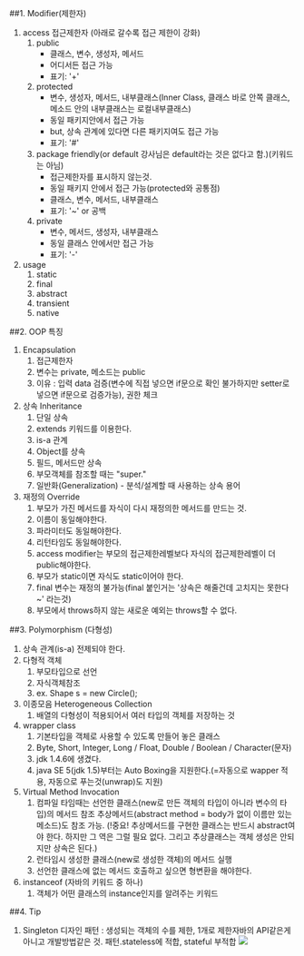 ##1. Modifier(제한자)
1. access 접근제한자 (아래로 갈수록 접근 제한이 강화)
	1. public
		* 클래스, 변수, 생성자, 메서드
		* 어디서든 접근 가능
		* 표기: '+'
	2. protected
		* 변수, 생성자, 메서드, 내부클래스(Inner Class, 클래스 바로 안쪽 클래스, 메소드 안의 내부클래스는 로컬내부클래스)
		* 동일 패키지안에서 접근 가능
		* but, 상속 관계에 있다면 다른 패키지여도 접근 가능
		* 표기: '#'
	3. package friendly(or default 강사님은 default라는 것은 없다고 함.)(키워드는 아님)
		* 접근제한자를 표시하지 않는것.
		* 동일 패키지 안에서 접근 가능(protected와 공통점)
		* 클래스, 변수, 메서드, 내부클래스
		* 표기: '~' or 공백
	4. private
		* 변수, 메서드, 생성자, 내부클래스
		* 동일 클래스 안에서만 접근 가능
		* 표기: '-'
2. usage
	1. static
	2. final
	3. abstract
	4. transient
	5. native

##2. OOP 특징
1. Encapsulation
	1. 접근제한자
	2. 변수는 private, 메소드는 public
	3. 이유 : 입력 data 검증(변수에 직접 넣으면 if문으로 확인 불가하지만 setter로 넣으면 if문으로 검증가능), 권한 체크
2. 상속 Inheritance
	1. 단일 상속
	2. extends 키워드를 이용한다.
	3. is-a 관계
	4. Object를 상속
	5. 필드, 메서드만 상속
	6. 부모객체를 참조할 때는 "super."
	7. 일반화(Generalization) - 분석/설계할 때 사용하는 상속 용어
3. 재정의 Override
	1. 부모가 가진 메서드를 자식이 다시 재정의한 메서드를 만드는 것.
	2. 이름이 동일해야한다.
	3. 파라미터도 동일해야한다.
	4. 리턴타임도 동일해야한다.
	5. access modifier는 부모의 접근제한레벨보다 자식의 접근제한레벨이 더 public해야한다.
	6. 부모가 static이면 자식도 static이어야 한다.
	7. final 변수는 재정의 불가능(final 붙인거는 '상속은 해줄건데 고치지는 못한다~' 라는것)
	8. 부모에서 throws하지 않는 새로운 예외는 throws할 수 없다.

##3. Polymorphism (다형성)
1. 상속 관계(is-a) 전제되야 한다.
2. 다형적 객체
	1. 부모타입으로 선언
	2. 자식객체참조
	3. ex. Shape s = new Circle();
3. 이종모음 Heterogeneous Collection
	1. 배열의 다형성이 적용되어서 여러 타입의 객체를 저장하는 것
4. wrapper class
	1. 기본타입을 객체로 사용할 수 있도록 만들어 놓은 클래스
	2. Byte, Short, Integer, Long / Float, Double / Boolean / Character(문자)
	3. jdk 1.4.6에 생겼다.
	4. java SE 5(jdk 1.5)부터는 Auto Boxing을 지원한다.(=자동으로 wapper 적용, 자동으로 푸는것(unwrap)도 지원)
5. Virtual Method Invocation
	1. 컴파일 타임때는 선언한 클래스(new로 만든 객체의 타입이 아니라 변수의 타입)의 메서드 참조
	추상메서드(abstract method = body가 없이 이름만 있는 메소드)도 참조 가능.
	(!중요! 추상메서드를 구현한 클래스는 반드시 abstract여야 한다. 하지만 그 역은 그럴 필요 없다. 그리고 추상클래스는 객체 생성은 안되지만 상속은 된다.)
	2. 런타임시 생성한 클래스(new로 생성한 객체)의 메서드 실행
	3. 선언한 클래스에 없는 메서드 호출하고 싶으면 형변환을 해야한다.
6. instanceof (자바의 키워드 중 하나)
	1. 객체가 어떤 클래스의  instance인지를 알려주는 키워드

##4. Tip
1. Singleton 디자인 패턴 : 생성되는 객체의 수를 제한, 1개로 제한자바의 API같은게 아니고 개발방법같은 것. 패턴.stateless에 적합, stateful 부적합
![](http://1.bp.blogspot.com/-cxui6ppivSo/VqsbhUxQ05I/AAAAAAAAAbw/pS5RXpiQzXo/s1600/29-1.png)
